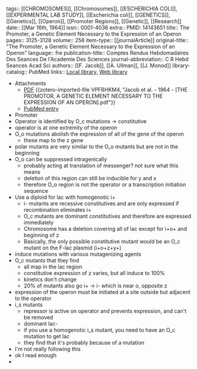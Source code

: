 tags:: [[CHROMOSOMES]], [[Chromosomes]], [[ESCHERICHIA COLI]], [[EXPERIMENTAL LAB STUDY]], [[Escherichia coli]], [[GENETICS]], [[Genetics]], [[Operon]], [[Promoter Regions]], [[Genetic]], [[Research]]
date:: [[Mar 16th, 1964]]
issn:: 0001-4036
extra:: PMID: 14143651
title:: The Promoter, a Genetic Element Necessary to the Expression of an Operon
pages:: 3125-3128
volume:: 258
item-type:: [[journalArticle]]
original-title:: "The Promoter, a Genetic Element Necessary to the Expression of an Operon"
language:: fre
publication-title:: Comptes Rendus Hebdomadaires Des Seances De l'Academie Des Sciences
journal-abbreviation:: C R Hebd Seances Acad Sci
authors:: [[F. Jacob]], [[A. Ullman]], [[J. Monod]]
library-catalog:: PubMed
links:: [Local library](zotero://select/library/items/KG7Q8PQZ), [Web library](https://www.zotero.org/users/6106196/items/KG7Q8PQZ)

- Attachments
	- [PDF](zotero://select/library/items/VPFBHKM4) {{zotero-imported-file VPFBHKM4, "Jacob et al. - 1964 - [THE PROMOTOR, A GENETIC ELEMENT NECESSARY TO THE EXPRESSION OF AN OPERON].pdf"}}
	- [PubMed entry](http://www.ncbi.nlm.nih.gov/pubmed/14143651)
- Promoter
- Operator is identified by O_c mutations -> constitutive
- operator is at one extremity of the operon
- O_o mutations abolish the expression of all of the gene of the operon
	- these map to the z gene
- polar mutants are very similar to the O_o mutants but are not in the beginning
- O_o can be suppressed intragenically
	- probably acting at translation of messenger? not sure what this means
	- deletion of this region can still be inducible for y and x
	- therefore O_o region is not the operator or a transcription initiation sequence
- Use a diploid for lac with homogenotic i+
	- i- mutants are recessive constitutives and are only expressed if recombination eliminates i+
	- O_c mutants are dominant constitutives and therefore are expressed immediately
	- Chromosome has a deletion covering all of lac except for i+o+ and beginning of z
	- Basically, the only possible constitutive mutant would be an O_c mutant on the F-lac plasmid (i+o+z+y+)
- induce mutations with various mutagenizing agents
- O_c mutants that they find
	- all map in the lac region
	- constitutive expression of z varies, but all induce to 100%
	- kinetics don't change
	- 20% of mutants also go i+ -> i- which is near o, opposite z
- expression of the operon must be initiated at a site outside but adjacent to the operator
- i_s mutants
	- repressor is active on operator and prevents expression, and can't be removed
	- dominant lac-
	- if you use a homogenotic i_s mutant, you need to have an O_c mutation to get lac
	- they find that it's probably because of a mutation
- I'm not really following this
- ok I read enough
-